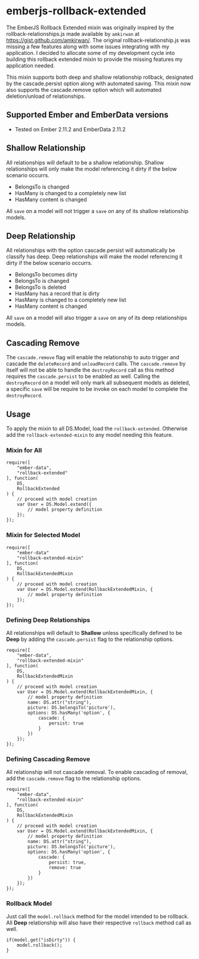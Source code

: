 # emberjs-rollback-extended
The EmberJS Rollback Extended mixin was originally inspired by the rollback-relationships.js made available by `amkirwan` at https://gist.github.com/amkirwan/.  The original rollback-relationship.js was missing a few features along with some issues integrating with my application.  I decided to allocate some of my development cycle into building this rollback extended mixin to provide the missing features my application needed.

This mixin supports both deep and shallow relationship rollback, designated by the cascade.persist option along with automated saving.  This mixin now also supports the cascade.remove option which will automated deletion/unload of relationships.

## Supported Ember and EmberData versions
- Tested on Ember 2.11.2 and EmberData 2.11.2

## Shallow Relationship
All relationships will default to be a shallow relationship.  Shallow relationships will only make the model referencing it dirty if the below scenario occurrs.

- BelongsTo is changed
- HasMany is changed to a completely new list
- HasMany content is changed

All `save` on a model will not trigger a `save` on any of its shallow relationship models.

## Deep Relationship
All relationships with the option cascade.persist will automatically be classify has deep.  Deep relationships will make the model referencing it dirty if the below scenario occurrs.

- BelongsTo becomes dirty
- BelongsTo is changed
- BelongsTo is deleted
- HasMany has a record that is dirty
- HasMany is changed to a completely new list
- HasMany content is changed

All `save` on a model will also trigger a `save` on any of its deep relationships models.

## Cascading Remove
The `cascade.remove` flag will enable the relationship to auto trigger and cascade the `deleteRecord` and `unloadRecord` calls.  The `cascade.remove` by itself will not be able to handle the `destroyRecord` call as this method requires the `cascade.persist` to be enabled as well.  Calling the `destroyRecord` on a model will only mark all subsequent models as deleted, a specific `save` will be require to be invoke on each model to complete the `destroyRecord`.

## Usage
To apply the mixin to all DS.Model, load the `rollback-extended`.  Otherwise add the `rollback-extended-mixin` to any model needing this feature.

### Mixin for All

	require([
		"ember-data",
		"rollback-extended"
	], function(
		DS,
		RollbackExtended
	) {
		// proceed with model creation
		var User = DS.Model.extend({
			// model property definition
		});
	});

### Mixin for Selected Model

	require([
		"ember-data"
        "rollback-extended-mixin"
    ], function(
		DS,
        RollbackExtendedMixin
    ) {
		// proceed with model creation
		var User = DS.Model.extend(RollbackExtendedMixin, {
			// model property definition
		});
    });

### Defining Deep Relationships
All relationships will default to **Shallow** unless specifically defined to be **Deep** by adding the `cascade.persist` flag to the relationship options.

	require([
		"ember-data",
		"rollback-extended-mixin"
	], function(
		DS,
		RollbackExtendedMixin
	) {
		// proceed with model creation
		var User = DS.Model.extend(RollbackExtendedMixin, {
			// model property definition
			name: DS.attr("string"),
			picture: DS.belongsTo('picture'),
			options: DS.hasMany('option', {
				cascade: {
					persist: true
				}
			})
		});
	});

### Defining Cascading Remove
All relationship will not cascade removal.  To enable cascading of removal, add the `cascade.remove` flag to the relationship options.

	require([
		"ember-data",
		"rollback-extended-mixin"
	], function(
		DS,
		RollbackExtendedMixin
	) {
		// proceed with model creation
		var User = DS.Model.extend(RollbackExtendedMixin, {
			// model property definition
			name: DS.attr("string"),
			picture: DS.belongsTo('picture'),
			options: DS.hasMany('option', {
				cascade: {
					persist: true,
					remove: true
				}
			})
		});
	});

### Rollback Model
Just call the `model.rollback` method for the model intended to be rollback.  All **Deep** relationship will also have their respective `rollback` method call as well.
	
	if(model.get("isDirty")) {
		model.rollback();
	}